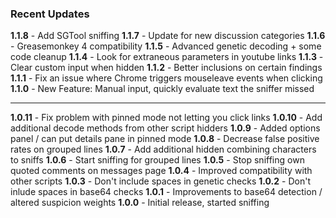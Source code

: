 ### Recent Updates
**1.1.8** - Add SGTool sniffing
**1.1.7** - Update for new discussion categories
**1.1.6** - Greasemonkey 4 compatibility
**1.1.5** - Advanced genetic decoding + some code cleanup
**1.1.4** - Look for extraneous parameters in youtube links
**1.1.3** - Clear custom input when hidden
**1.1.2** - Better inclusions on certain findings
**1.1.1** - Fix an issue where Chrome triggers mouseleave events when clicking
**1.1.0** - New Feature: Manual input, quickly evaluate text the sniffer missed
- - -
**1.0.11** - Fix problem with pinned mode not letting you click links
**1.0.10** - Add additional decode methods from other script hidders
**1.0.9** - Added options panel / can put details pane in pinned mode
**1.0.8** - Decrease false positive rates on grouped lines
**1.0.7** - Add additional hidden combining characters to sniffs
**1.0.6** - Start sniffing for grouped lines
**1.0.5** - Stop sniffing own quoted comments on messages page
**1.0.4** - Improved compatibility with other scripts
**1.0.3** - Don't include spaces in genetic checks
**1.0.2** - Don't inlude spaces in base64 checks
**1.0.1** - Improvements to base64 detection / altered suspicion weights
**1.0.0** - Initial release, started sniffing
